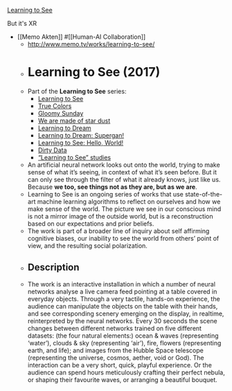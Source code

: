 [Learning to See](http://www.memo.tv/portfolio/learning-to-see/)

But it's XR

- [[Memo Akten]] #[[Human-AI Collaboration]]
    - http://www.memo.tv/works/learning-to-see/
    - # Learning to See (2017)
    - Part of the **Learning to See** series:
        - [Learning to See](http://www.memo.tv/portfolio/learning-to-see/)
        - [True Colors](http://www.memo.tv/portfolio/true-colors/)
        - [Gloomy Sunday](http://www.memo.tv/portfolio/gloomy-sunday/)
        - [We are made of star dust](http://www.memo.tv/portfolio/we-are-made-of-star-dust/)
        - [Learning to Dream](http://www.memo.tv/portfolio/learning-to-dream)
        - [Learning to Dream: Supergan!](http://www.memo.tv/portfolio/learning-to-dream-supergan/)
        - [Learning to See: Hello, World!](http://www.memo.tv/learning-to-see-hello-world/)
        - [Dirty Data](http://www.memo.tv/portfolio/dirty-data/)
        - [“Learning to See” studies](http://www.memo.tv/portfolio/learning-to-see-studies/)
    - An artificial neural network looks out onto the world, trying to make sense of what it’s seeing, in context of what it’s seen before. But it can only see through the filter of what it already knows, just like us. Because **we too, see things not as they are, but as we are**.
    - Learning to See is an ongoing series of works that use state-of-the-art machine learning algorithms to reflect on ourselves and how we make sense of the world. The picture we see in our conscious mind is not a mirror image of the outside world, but is a reconstruction based on our expectations and prior beliefs.
    - The work is part of a broader line of inquiry about self affirming cognitive biases, our inability to see the world from others’ point of view, and the resulting social polarization.
    - ## Description
    - The work is an interactive installation in which a number of neural networks analyse a live camera feed pointing at a table covered in everyday objects. Through a very tactile, hands-on experience, the audience can manipulate the objects on the table with their hands, and see corresponding scenery emerging on the display, in realtime, reinterpreted by the neural networks. Every 30 seconds the scene changes between different networks trained on five different datasets: (the four natural elements:) ocean & waves (representing ‘water’), clouds & sky (representing ‘air’), fire, flowers (representing earth, and life); and images from the Hubble Space telescope (representing the universe, cosmos, aether, void or God). The interaction can be a very short, quick, playful experience. Or the audience can spend hours meticulously crafting their perfect nebula, or shaping their favourite waves, or arranging a beautiful bouquet.
